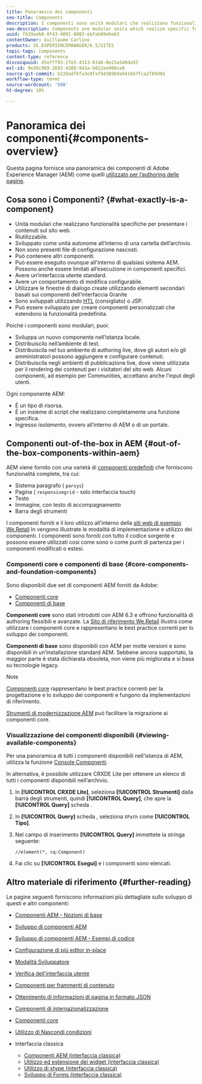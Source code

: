 ```yaml
---
title: Panoramica dei componenti
seo-title: Components
description: I componenti sono unità modulari che realizzano funzionalità specifiche per presentare i contenuti sul sito web
seo-description: Components are modular units which realize specific functionality to present your content on your website
uuid: fb39aeb8-8f43-4091-8083-ebfab89e6e63
contentOwner: Guillaume Carlino
products: SG_EXPERIENCEMANAGER/6.5/SITES
topic-tags: components
content-type: reference
discoiquuid: 45efff93-2fe5-4313-83a0-0e23a540da93
exl-id: 9e30c969-2692-4380-943a-b022ee900ce8
source-git-commit: b220adf6fa3e9faf94389b9a9416b7fca2f89d9d
workflow-type: tm+mt
source-wordcount: '598'
ht-degree: 10%

---
```


# Panoramica dei componenti{#components-overview}

Questa pagina fornisce una panoramica dei componenti di Adobe Experience Manager (AEM) come quelli [utilizzato per l’authoring delle pagine](/help/sites-authoring/default-components-foundation.md).

## Cosa sono i Componenti? {#what-exactly-is-a-component}

* Unità modulari che realizzano funzionalità specifiche per presentare i contenuti sul sito web.
* Riutilizzabile.
* Sviluppato come unità autonome all’interno di una cartella dell’archivio.
* Non sono presenti file di configurazione nascosti.
* Può contenere altri componenti.
* Può essere eseguito ovunque all&#39;interno di qualsiasi sistema AEM. Possono anche essere limitati all’esecuzione in componenti specifici.
* Avere un’interfaccia utente standard.
* Avere un comportamento di modifica configurabile.
* Utilizzare le finestre di dialogo create utilizzando elementi secondari basati sui componenti dell’interfaccia Granite
* Sono sviluppati utilizzando [HTL](https://docs.adobe.com/content/help/it-IT/experience-manager-htl/using/overview.html) (consigliato) o JSP.
* Può essere sviluppato per creare componenti personalizzati che estendono la funzionalità predefinita.

Poiché i componenti sono modulari, puoi:

* Sviluppa un nuovo componente nell’istanza locale.
* Distribuiscilo nell’ambiente di test.
* Distribuiscila nel tuo ambiente di authoring live, dove gli autori e/o gli amministratori possono aggiungere e configurare contenuti.
* Distribuiscila negli ambienti di pubblicazione live, dove viene utilizzata per il rendering dei contenuti per i visitatori del sito web. Alcuni componenti, ad esempio per Communities, accettano anche l’input degli utenti.

Ogni componente AEM:

* È un tipo di risorsa.
* È un insieme di script che realizzano completamente una funzione specifica.
* Ingresso *isolamento*, ovvero all’interno di AEM o di un portale.

## Componenti out-of-the-box in AEM {#out-of-the-box-components-within-aem}

AEM viene fornito con una varietà di [componenti predefiniti](/help/sites-authoring/default-components.md) che forniscono funzionalità complete, tra cui:

* Sistema paragrafo ( `parsys`)
* Pagina ( `responsivegrid` - solo interfaccia touch)
* Testo
* Immagine, con testo di accompagnamento
* Barra degli strumenti

I componenti forniti e il loro utilizzo all’interno della [siti web di esempio We.Retail](/help/sites-developing/we-retail.md) In vengono illustrate le modalità di implementazione e utilizzo dei componenti. I componenti sono forniti con tutto il codice sorgente e possono essere utilizzati così come sono o come punti di partenza per i componenti modificati o estesi.

### Componenti core e componenti di base {#core-components-and-foundation-components}

Sono disponibili due set di componenti AEM forniti da Adobe:

* [Componenti core](https://docs.adobe.com/content/help/it-IT/experience-manager-core-components/using/introduction.html)
* [Componenti di base](/help/sites-authoring/default-components-foundation.md)

**Componenti core** sono stati introdotti con AEM 6.3 e offrono funzionalità di authoring flessibili e avanzate. La [Sito di riferimento We.Retail](/help/sites-developing/we-retail.md) illustra come utilizzare i componenti core e rappresentano le best practice correnti per lo sviluppo dei componenti.

**Componenti di base** sono disponibili con AEM per molte versioni e sono disponibili in un’installazione standard AEM. Sebbene ancora supportato, la maggior parte è stata dichiarata obsoleta, non viene più migliorata e si basa su tecnologie legacy.

>[!NOTE]
>
>[Componenti core](https://docs.adobe.com/content/help/en/experience-manager-core-components/using/introduction.html) rappresentano le best practice correnti per la progettazione e lo sviluppo dei componenti e fungono da implementazioni di riferimento.
>
>[Strumenti di modernizzazione AEM](modernization-tools.md) può facilitare la migrazione ai componenti core.

### Visualizzazione dei componenti disponibili {#viewing-available-components}

Per una panoramica di tutti i componenti disponibili nell’istanza di AEM, utilizza la funzione [Console Componenti](/help/sites-authoring/default-components-console.md).

In alternativa, è possibile utilizzare CRXDE Lite per ottenere un elenco di tutti i componenti disponibili nell’archivio.

1. In **[!UICONTROL CRXDE Lite]**, seleziona **[!UICONTROL Strumenti]** dalla barra degli strumenti, quindi **[!UICONTROL Query]**, che apre la **[!UICONTROL Query]** scheda .

1. In **[!UICONTROL Query]** scheda , seleziona `XPath` come **[!UICONTROL Tipo]**.

1. Nel campo di inserimento **[!UICONTROL Query]** immettete la stringa seguente:

   `//element(*, cq:Component)`

1. Fai clic su **[!UICONTROL Esegui]** e i componenti sono elencati.

## Altro materiale di riferimento {#further-reading}

Le pagine seguenti forniscono informazioni più dettagliate sullo sviluppo di questi e altri componenti:

* [Componenti AEM - Nozioni di base](/help/sites-developing/components-basics.md)
* [Sviluppo di componenti AEM](/help/sites-developing/developing-components.md)
* [Sviluppo di componenti AEM - Esempi di codice](/help/sites-developing/developing-components-samples.md)
* [Configurazione di più editor in-place](/help/sites-developing/multiple-inplace-editors.md)
* [Modalità Sviluppatore](/help/sites-developing/developer-mode.md)
* [Verifica dell’interfaccia utente](/help/sites-developing/hobbes.md)
* [Componenti per frammenti di contenuto](/help/sites-developing/components-content-fragments.md)
* [Ottenimento di informazioni di pagina in formato JSON](/help/sites-developing/pageinfo.md)
* [Componenti di internazionalizzazione](/help/sites-developing/i18n.md)
* [Componenti core](https://docs.adobe.com/content/help/en/experience-manager-core-components/using/introduction.html)
* [Utilizzo di Nascondi condizioni](/help/sites-developing/hide-conditions.md)
* Interfaccia classica

   * [Componenti AEM (interfaccia classica)](/help/sites-developing/developing-components-classic.md)
   * [Utilizzo ed estensione dei widget (interfaccia classica)](/help/sites-developing/widgets.md)
   * [Utilizzo di xtype (interfaccia classica)](/help/sites-developing/xtypes.md)
   * [Sviluppo di Forms (interfaccia classica)](/help/sites-developing/developing-forms.md)
